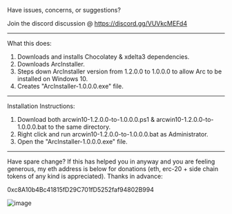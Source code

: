 Have issues, concerns, or suggestions?

Join the discord discussion @ https://discord.gg/VUVkcMEFd4

------------------------------------------------------------------

What this does:

1. Downloads and installs Chocolatey & xdelta3 dependencies.
2. Downloads ArcInstaller.
3. Steps down ArcInstaller version from 1.2.0.0 to 1.0.0.0 to allow Arc to be installed on Windows 10.
4. Creates "ArcInstaller-1.0.0.0.exe" file.

------------------------------------------------------------------

Installation Instructions:

1. Download both arcwin10-1.2.0.0-to-1.0.0.0.ps1 & arcwin10-1.2.0.0-to-1.0.0.0.bat to the same directory.
2. Right click and run arcwin10-1.2.0.0-to-1.0.0.0.bat as Administrator.
3. Open the "ArcInstaller-1.0.0.0.exe" file.

------------------------------------------------------------------

Have spare change? If this has helped you in anyway and you are feeling generous, my eth address is below for donations (eth, erc-20 + side chain tokens of any kind is appreciated). Thanks in advance:

0xc8A10b4Bc41815fD29C701fD5252faf94802B994

![image](https://github.com/devz3ro/Arc-Windows-10/assets/6265569/6c8b79e7-bc50-419c-a529-9fdea1b79cec)
